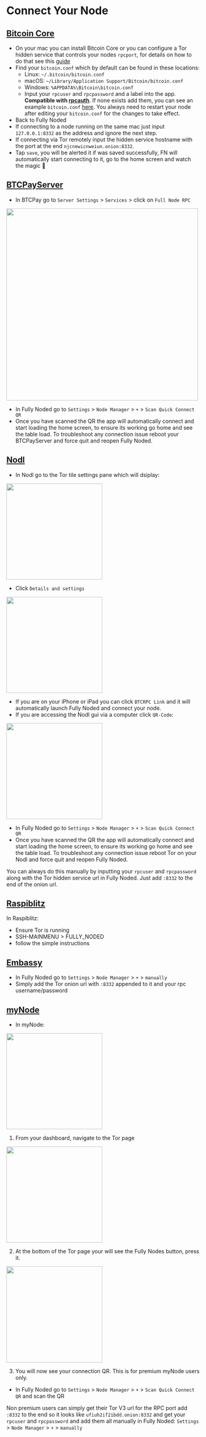 # Connect Your Node

## [Bitcoin Core](https://bitcoincore.org/en/releases/)

- On your mac you can install Bitcoin Core or you can configure a Tor hidden service that controls your nodes `rpcport`, for details on how to do that see this [guide](../Tor/Tor.md)
- Find your `bitcoin.conf` which by default can be found in these locations:
    - Linux: `~/.bitcoin/bitcoin.conf`
    - macOS: `~/Library/Application Support/Bitcoin/bitcoin.conf`
    - Windows: `%APPDATA%\Bitcoin\bitcoin.conf`
    - Input your `rpcuser` and `rpcpassword` and a label into the app. **Compatible with [rpcauth](https://github.com/bitcoin/bitcoin/tree/master/share/rpcauth)**. If none exists add them, you can see an example `bitcoin.conf` [here](./bitcoin-conf.md). You always need to restart your node after editing your `bitcoin.conf` for the changes to take effect.
- Back to Fully Noded
- If connecting to a node running on the same mac just input `127.0.0.1:8332` as the address and ignore the next step.
- If connecting via Tor remotely input the hidden service hostname with the port at the end `njcnewicnweiun.onion:8332`.
- Tap `save`, you will be alerted it if was saved successfully, FN will automatically start connecting to it, go to the home screen and watch the magic 🤩

## [BTCPayServer](https://btcpayserver.org)

- In BTCPay go to `Server Settings` > `Services` > click on `Full Node RPC`
<img src="./Images/btcpay.png" alt="" width="500"/>

- In Fully Noded go to `Settings` > `Node Manager` > `+` > `Scan Quick Connect QR`
- Once you have scanned the QR the app will automatically connect and start loading the home screen, to ensure its working go home and see the table load. To troubleshoot any connection issue reboot your BTCPayServer and force quit and reopen Fully Noded.

## [Nodl](https://www.nodl.it)

- In Nodl go to the Tor tile settings pane which will dsiplay:
<img src="./Images/nodl_1.JPG" alt="" width="250"/>

- Click `Details and settings`
<img src="./Images/nodl_2.JPG" alt="" width="250"/>

- If you are on your iPhone or iPad you can click `BTCRPC Link` and it will automatically launch Fully Noded and connect your node.
- If you are accessing the Nodl gui via a computer click `QR-Code`:
<img src="./Images/nodl_3.jpeg" alt="" width="250"/>

- In Fully Noded go to `Settings` > `Node Manager` > `+` > `Scan Quick Connect QR`
- Once you have scanned the QR the app will automatically connect and start loading the home screen, to ensure its working go home and see the table load. To troubleshoot any connection issue reboot Tor on your Nodl and force quit and reopen Fully Noded.

You can always do this manually by inputting your `rpcuser` and `rpcpassword` along with the Tor hidden service url in Fully Noded. Just add `:8332` to the end of the onion url.

## [Raspiblitz](https://shop.fulmo.org/raspiblitz/)

In Raspiblitz:
- Ensure Tor is running
- SSH-MAINMENU > FULLY_NODED
- follow the simple instructions

## [Embassy](https://start9labs.com)

- In Fully Noded go to `Settings` > `Node Manager` > `+` > `manually`
- Simply add the Tor onion url with `:8332` appended to it and your rpc username/password

## [myNode](http://www.mynodebtc.com)

- In myNode:
<img src="./Images/myNode_1.png" alt="" width="250"/>

1. From your dashboard, navigate to the Tor page
<img src="./Images/myNode_2.png" alt="" width="250"/>

2. At the bottom of the Tor page your will see the Fully Nodes button, press it.
<img src="./Images/myNode_3.png" alt="" width="250"/>

3. You will now see your connection QR.
This is for premium myNode users only.
- In Fully Noded go to `Settings` > `Node Manager` > `+` > `Scan Quick Connect QR` and scan the QR

Non premium users can simply get their Tor V3 url for the RPC port add `:8332` to the end so it looks like `ufiuh2if2ibdd.onion:8332` and get your `rpcuser` and `rpcpassword` and add them all manually in Fully Noded:  `Settings` > `Node Manager` > `+` > `manually`
